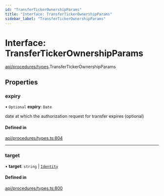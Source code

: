 ```yaml
---
id: "TransferTickerOwnershipParams"
title: "Interface: TransferTickerOwnershipParams"
sidebar_label: "TransferTickerOwnershipParams"
---
```


# Interface: TransferTickerOwnershipParams

[api/procedures/types](../../../../../modules/API/Procedures/Types/Types.md).TransferTickerOwnershipParams

## Properties

### expiry

• `Optional` **expiry**: `Date`

date at which the authorization request for transfer expires (optional)

#### Defined in

[api/procedures/types.ts:804](https://github.com/PolymeshAssociation/polymesh-sdk/blob/15be87e8/src/api/procedures/types.ts#L804)

___

### target

• **target**: `string` \| [`Identity`](../../../../../classes/API/Entities/Identity/Identity.md)

#### Defined in

[api/procedures/types.ts:800](https://github.com/PolymeshAssociation/polymesh-sdk/blob/15be87e8/src/api/procedures/types.ts#L800)
